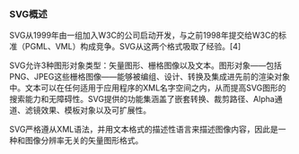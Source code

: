 ### SVG概述   
SVG从1999年由一组加入W3C的公司启动开发，与之前1998年提交给W3C的标准（PGML、VML）构成竞争。SVG从这两个格式吸取了经验。[4]

SVG允许3种图形对象类型：矢量图形、栅格图像以及文本。图形对象——包括PNG、JPEG这些栅格图像——能够被编组、设计、转换及集成进先前的渲染对象中。文本可以在任何适用于应用程序的XML名字空间之内，从而提高SVG图形的搜索能力和无障碍性。SVG提供的功能集涵盖了嵌套转换、裁剪路径、Alpha通道、滤镜效果、模板对象以及可扩展性。

SVG严格遵从XML语法，并用文本格式的描述性语言来描述图像内容，因此是一种和图像分辨率无关的矢量图形格式。

